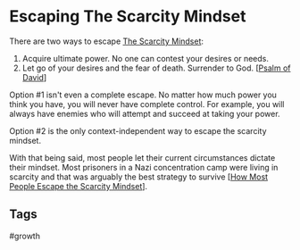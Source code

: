 # Escaping The Scarcity Mindset

There are two ways to escape [The Scarcity Mindset](../202308040127/README.md):  
1. Acquire ultimate power. No one can contest your desires or needs.  
2. Let go of your desires and the fear of death. Surrender to God. [[Psalm of David](https://www.biblegateway.com/passage/?search=Psalm+23%3A1-6&version=ESV)]  

Option #1 isn't even a complete escape. No matter how much power you think you have, you will never have complete control. For example, you will always have enemies who will attempt and succeed at taking your power.  

Option #2 is the only context-independent way to escape the scarcity mindset.  

With that being said, most people let their current circumstances dictate their mindset. Most prisoners in a Nazi concentration camp were living in scarcity and that was arguably the best strategy to survive [[How Most People Escape the Scarcity Mindset](../202308041642/README.md)].  

## Tags
#growth
